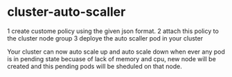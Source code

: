 # cluster-auto-scaller
1 create custome policy using the given json format.
2 attach this policy to the cluster node group
3 deploye the auto scaller pod in your cluster

Your cluster can now auto scale up and auto scale down when ever any pod is in
pending state becuase of lack of memory and cpu, new node will be created and
this pending pods will be sheduled on that node. 

